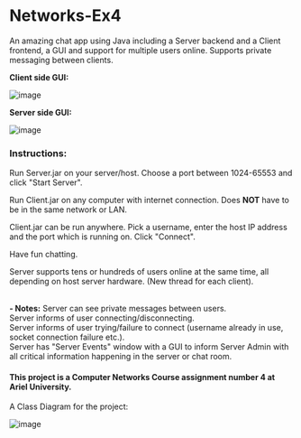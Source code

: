 # Networks-Ex4
An amazing chat app using Java including a Server backend and a Client frontend, a GUI and support for multiple users online. 
Supports private messaging between clients.

<b>Client side GUI:</b>

![image](https://user-images.githubusercontent.com/6436094/55222392-d786ac00-521c-11e9-9ca6-8f2aae3257b8.png)


<b>Server side GUI:</b>

![image](https://user-images.githubusercontent.com/6436094/55222435-f4bb7a80-521c-11e9-9319-21d609974c84.png)


### Instructions: 

Run Server.jar on your server/host. Choose a port between 1024-65553 and click "Start Server".

Run Client.jar on any computer with internet connection. Does <b>NOT</b> have to be in the same network or LAN.

Client.jar can be run anywhere. Pick a username, enter the host IP address and the port which is running on.
Click "Connect". 

Have fun chatting.

Server supports tens or hundreds of users online at the same time, all depending on host server hardware. (New thread for each client).

<br>
<b>- Notes:</b>
Server can see private messages between users.<br>
Server informs of user connecting/disconnecting.<br>
Server informs of user trying/failure to connect (username already in use, socket connection failure etc.). <br>
Server has "Server Events" window with a GUI to inform Server Admin with all critical information happening in the server or chat room.<br>

#### This project is a Computer Networks Course assignment number 4 at Ariel University.

A Class Diagram for the project:

![image](https://github.com/Liadc/Networks-Ex4/blob/master/classDiagram/UpdatedClassDiagram.png?raw=true)
